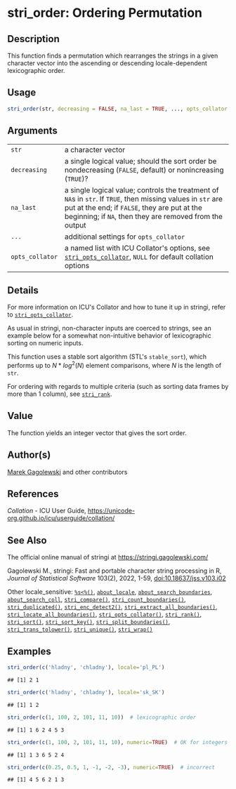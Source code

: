 # stri_order: Ordering Permutation

## Description

This function finds a permutation which rearranges the strings in a given character vector into the ascending or descending locale-dependent lexicographic order.

## Usage

``` r
stri_order(str, decreasing = FALSE, na_last = TRUE, ..., opts_collator = NULL)
```

## Arguments

|  |  |
|----|----|
| `str` | a character vector |
| `decreasing` | a single logical value; should the sort order be nondecreasing (`FALSE`, default) or nonincreasing (`TRUE`)? |
| `na_last` | a single logical value; controls the treatment of `NA`s in `str`. If `TRUE`, then missing values in `str` are put at the end; if `FALSE`, they are put at the beginning; if `NA`, then they are removed from the output |
| `...` | additional settings for `opts_collator` |
| `opts_collator` | a named list with <span class="pkg">ICU</span> Collator\'s options, see [`stri_opts_collator`](stri_opts_collator.md), `NULL` for default collation options |

## Details

For more information on <span class="pkg">ICU</span>\'s Collator and how to tune it up in <span class="pkg">stringi</span>, refer to [`stri_opts_collator`](stri_opts_collator.md).

As usual in <span class="pkg">stringi</span>, non-character inputs are coerced to strings, see an example below for a somewhat non-intuitive behavior of lexicographic sorting on numeric inputs.

This function uses a stable sort algorithm (<span class="pkg">STL</span>\'s `stable_sort`), which performs up to $N*log^2(N)$ element comparisons, where $N$ is the length of `str`.

For ordering with regards to multiple criteria (such as sorting data frames by more than 1 column), see [`stri_rank`](stri_rank.md).

## Value

The function yields an integer vector that gives the sort order.

## Author(s)

[Marek Gagolewski](https://www.gagolewski.com/) and other contributors

## References

*Collation* - ICU User Guide, <https://unicode-org.github.io/icu/userguide/collation/>

## See Also

The official online manual of <span class="pkg">stringi</span> at <https://stringi.gagolewski.com/>

Gagolewski M., <span class="pkg">stringi</span>: Fast and portable character string processing in R, *Journal of Statistical Software* 103(2), 2022, 1-59, [doi:10.18637/jss.v103.i02](https://doi.org/10.18637/jss.v103.i02)

Other locale_sensitive: [`%s<%()`](+25s+3C+25.md), [`about_locale`](about_locale.md), [`about_search_boundaries`](about_search_boundaries.md), [`about_search_coll`](about_search_coll.md), [`stri_compare()`](stri_compare.md), [`stri_count_boundaries()`](stri_count_boundaries.md), [`stri_duplicated()`](stri_duplicated.md), [`stri_enc_detect2()`](stri_enc_detect2.md), [`stri_extract_all_boundaries()`](stri_extract_boundaries.md), [`stri_locate_all_boundaries()`](stri_locate_boundaries.md), [`stri_opts_collator()`](stri_opts_collator.md), [`stri_rank()`](stri_rank.md), [`stri_sort()`](stri_sort.md), [`stri_sort_key()`](stri_sort_key.md), [`stri_split_boundaries()`](stri_split_boundaries.md), [`stri_trans_tolower()`](stri_trans_casemap.md), [`stri_unique()`](stri_unique.md), [`stri_wrap()`](stri_wrap.md)

## Examples




``` r
stri_order(c('hladny', 'chladny'), locale='pl_PL')
```

```
## [1] 2 1
```

``` r
stri_order(c('hladny', 'chladny'), locale='sk_SK')
```

```
## [1] 1 2
```

``` r
stri_order(c(1, 100, 2, 101, 11, 10))  # lexicographic order
```

```
## [1] 1 6 2 4 5 3
```

``` r
stri_order(c(1, 100, 2, 101, 11, 10), numeric=TRUE)  # OK for integers
```

```
## [1] 1 3 6 5 2 4
```

``` r
stri_order(c(0.25, 0.5, 1, -1, -2, -3), numeric=TRUE)  # incorrect
```

```
## [1] 4 5 6 2 1 3
```

